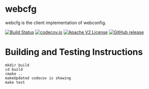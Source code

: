 # webcfg

webcfg is the client implementation of webconfig.

[![Build Status](https://github.com/xmidt-org/webcfg/workflows/CI/badge.svg)](https://github.com/xmidt-org/webcfg/actions)
[![codecov.io](http://codecov.io/github/xmidt-org/webcfg/coverage.svg?branch=master)](http://codecov.io/github/xmidt-org/webcfg?branch=master)
[![Apache V2 License](http://img.shields.io/badge/license-Apache%20V2-blue.svg)](https://github.com/xmidt-org/webcfg/blob/master/LICENSE.txt)
[![GitHub release](https://img.shields.io/github/release/xmidt-org/webcfg.svg)](CHANGELOG.md)


# Building and Testing Instructions

```
mkdir build
cd build
cmake ..
makeUpdated codecov is showing 
make test
```

